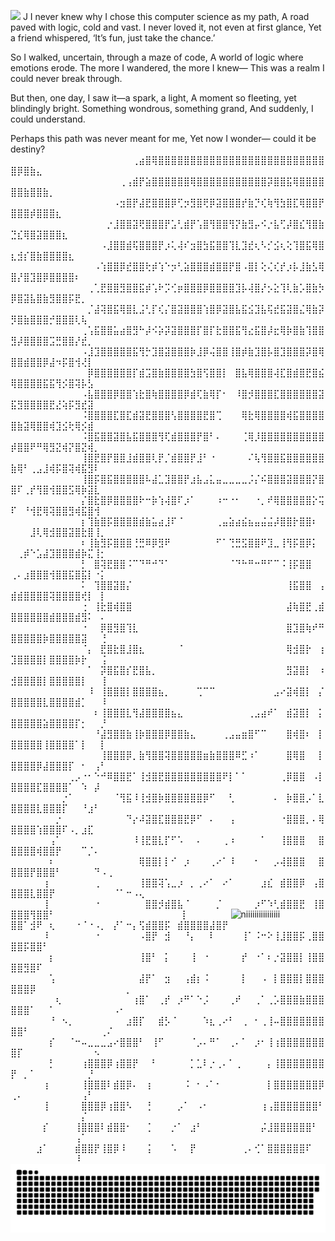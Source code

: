  
![](https://komarev.com/ghpvc/?username=Namiii135&color=grey)
J
I never knew why I chose this computer science as my path,
A road paved with logic, cold and vast.
I never loved it, not even at first glance,
Yet a friend whispered, ‘It’s fun, just take the chance.’

So I walked, uncertain, through a maze of code,
A world of logic where emotions erode.
The more I wandered, the more I knew—
This was a realm I could never break through.

But then, one day, I saw it—a spark, a light,
A moment so fleeting, yet blindingly bright.
Something wondrous, something grand,
And suddenly, I could understand.

Perhaps this path was never meant for me,
Yet now I wonder—
could it be destiny?
⠀⠀⠀⠀⠀⠀⠀⠀⠀⠀⠀⠀⠀⠀⠀⠀⠀⠀⠀⢀⣴⣿⢿⣿⣿⣿⣿⣿⣿⣿⣿⣿⣿⣿⣿⣿⣿⣿⣿⣿⣿⣿⣿⣿⣿⣿⣿⣿⣿⣿⡿⣿⣷⣄⠀⠀⠀⠀⠀⠀⠀⠀⠀⠀⠀⠀⠀⠀⠀⠀
⠀⠀⠀⠀⠀⠀⠀⠀⠀⠀⠀⠀⠀⠀⠀⠀⠀⢀⢠⣾⡟⣵⣿⣿⣿⣿⣿⣿⢿⣿⣿⣿⣿⣿⣿⣿⣿⣿⣿⣿⡽⣿⣿⣯⢿⣿⣿⣿⣿⣿⣿⣷⣿⣿⣷⡀⠀⠀⠀⠀⠀⠀⠀⠀⠀⠀⠀⠀⠀⠀
⠀⠀⠀⠀⠀⠀⠀⠀⠀⠀⠀⠀⠀⠀⠀⠀⠠⣲⣿⡟⣼⣟⣿⣿⣿⡿⢋⡲⣻⣿⢟⡿⣽⣿⣿⣿⡞⣷⡙⢎⢷⢻⣳⣿⣏⢿⣿⣿⡟⣿⣿⣿⡾⣿⣿⣿⣆⠀⠀⠀⠀⠀⠀⠀⠀⠀⠀⠀⠀⠀
⠀⠀⠀⠀⠀⠀⠀⠀⠀⠀⠀⠀⠀⠀⠀⡐⣸⣿⣿⣽⢟⣿⣿⣿⡟⣡⢃⣾⡟⢡⣿⢻⣿⣿⢻⡝⣷⣻⡤⠪⡐⣧⢋⡼⣿⣎⢻⣿⣷⣙⣎⢿⣿⣽⣿⣿⣿⣆⠀⠀⠀⠀⠀⠀⠀⠀⠀⠀⠀⠀
⠀⠀⠀⠀⠀⠀⠀⠀⠀⠀⠀⠀⠀⠀⠠⣸⣿⣿⣾⢯⣿⣿⣿⡟⡰⢅⢼⠎⣲⣿⣳⣯⣿⣿⢹⣇⣹⣞⢆⠣⡊⣪⢆⢕⢹⣿⣯⢿⣿⣆⣺⡎⣿⣷⣿⣿⣿⣿⣆⠀⠀⠀⠀⠀⠀⠀⠀⠀⠀⠀
⠀⠀⠀⠀⠀⠀⠀⠀⠀⠀⠀⠀⠀⠠⢱⣿⣿⡿⣞⣿⣿⢗⡾⢱⠑⡲⢃⣵⣿⣿⣿⣾⣿⣿⡟⣿⠠⣿⡇⢕⢌⢎⡞⡰⡧⣸⣷⣣⢿⣿⡜⣿⣹⣿⡿⣿⣿⣿⣿⠆⠀⠀⠀⠀⠀⠀⠀⠀⠀⠀
⠀⠀⠀⠀⠀⠀⠀⠀⠀⠀⠀⠀⢀⢁⣟⣿⣿⣻⣿⣿⣯⡾⢡⠗⡩⢊⡶⣿⣿⣿⡿⣿⣿⣿⣿⣹⡧⢼⣿⡜⡢⣕⢹⢇⣷⡡⣿⣷⡳⡿⣿⣽⣧⣿⣷⣻⣿⣿⡯⣟⡀⠀⠀⠀⠀⠀⠀⠀⠀⠀
⠀⠀⠀⠀⠀⠀⠀⠀⠀⠀⠀⠀⡈⣼⢽⣿⣯⢿⣿⣇⣨⢃⡏⢎⡌⣿⣽⣿⣿⣿⢱⣿⡿⣽⣿⣧⣯⣪⣹⣧⢯⣞⣯⣽⣿⣌⢿⣷⡽⡻⣿⣷⣿⣿⣿⡚⣿⣿⣿⢇⢧⠀⠀⠀⠀⠀⠀⠀⠀⠀
⠀⠀⠀⠀⠀⠀⠀⠀⠀⠀⠀⢀⢡⣯⣿⣿⣥⣴⣿⣻⠓⡼⠪⡵⡽⣽⣿⣿⣿⡏⣿⡏⣗⣿⣿⣯⢻⣔⣯⣿⡼⣖⢿⡷⣿⣷⢹⣿⣿⣻⡼⣿⣿⣿⣿⣩⣛⣿⣿⡜⣞⡀⠀⠀⠀⠀⠀⠀⠀⠀
⠀⠀⠀⠀⠀⠀⠀⠀⠀⠀⠀⠠⣸⣹⣿⣿⣿⣿⣿⣯⢻⡓⣹⣿⣽⣿⣿⣿⡷⣸⡿⢬⣿⣿⢸⣿⡾⣷⣹⣿⡧⣿⣹⣿⣿⣿⡽⣿⢿⣿⣿⣾⣿⣿⡿⣼⠲⡯⣿⢺⢜⡇⠀⠀⠀⠀⠀⠀⠀⠀
⠀⠀⠀⠀⠀⠀⠀⠀⠀⠀⠀⠀⡿⣿⣿⣿⣿⣿⣿⡏⣾⣩⣿⣷⣿⣿⣿⣿⣳⣿⢫⣿⣿⡇⠀⣿⣧⢿⣿⣿⣿⢼⣏⣿⣾⣿⣟⣿⣮⢿⣿⣿⣿⣿⣯⣯⢻⡪⣿⢽⡧⣣⠀⠀⠀⠀⠀⠀⠀⠀
⠀⠀⠀⠀⠀⠀⠀⠀⠀⠀⠀⠠⣧⣿⣿⣿⡿⣿⣿⢱⣗⣿⢷⣿⣿⣿⣿⡿⣾⢏⣷⢿⡏⠂⠀⠸⣿⡺⣿⣿⣿⣏⣿⣿⣿⣿⣿⣿⣽⣯⣻⣿⣿⣿⣿⣟⣜⢵⡯⣻⣞⣽⠀⠀⠀⠀⠀⠀⠀⠀
⠀⠀⠀⠀⠀⠀⠀⠀⠀⠀⠀⠨⣿⣿⣿⣿⣏⣿⣏⣾⣽⣟⣿⣿⣿⢣⣿⣿⣿⣿⣟⣿⢉⠀⠀⠀⢿⣗⢿⣿⣿⣿⣿⢾⣯⣿⣿⣿⣿⣿⣷⣽⢿⣿⣿⢾⣹⣪⢗⢿⡪⣾⠀⠀⠀⠀⠀⠀⠀⠀
⠀⠀⠀⠀⠀⠀⠀⠀⠀⠀⠀⠨⣿⣯⣿⣿⣽⣿⣧⣯⣿⣿⣿⢻⢏⣾⣿⣿⣿⡟⣿⠃⠄⠀⠀⠀⢈⢿⡸⣿⣿⣿⣿⣿⣿⣿⣿⣿⣿⡾⣿⣿⠟⠛⢿⣻⣝⢾⡝⣿⣝⢾⡀⠀⠀⠀⠀⠀⠀⠀
⠀⠀⠀⠀⠀⠀⠀⠀⠀⠀⠀⢸⣿⣟⣿⡟⣿⣿⣸⣾⣿⣿⢇⡟⡈⣾⣿⣿⡟⣸⠃⠐⠀⠀⠀⠀⠀⠌⢧⢻⣿⣿⣯⣿⣿⣿⣿⣿⣿⣷⢿⠃⢀⣠⣸⢾⡯⣿⢽⢾⣯⣻⠇⠀⠀⠀⠀⠀⠀⠀
⠀⠀⠀⠀⠀⠀⠀⠀⠀⠀⠀⢸⣿⡯⣿⣯⣿⣿⣿⣿⣿⠧⣼⣁⣹⣿⣿⡟⣰⣧⣠⣅⣤⣀⣀⣀⣀⡨⡌⠮⣿⣿⣿⣽⣿⣿⣿⡝⣿⣿⠏⢀⡞⢻⣿⢺⣿⣿⣫⢿⡷⣽⣇⠀⠀⠀⠀⠀⠀⠀
⠀⠀⠀⠀⠀⠀⠀⠀⠀⠀⠀⡌⣿⣗⣿⡿⣿⣿⣿⣿⠗⠒⡷⢱⢼⣿⠏⡰⠁⠀⠀⠀⠰⠒⠐⠂⠀⠀⠐⡀⠞⢿⣿⣿⣿⣿⣿⡕⢭⠏⠀⠘⢺⣟⢿⢽⣿⣿⣻⢾⣯⣿⢺⠀⠀⠀⠀⠀⠀⠀
⠀⠀⠀⠀⠀⠀⠀⠀⠀⠀⠀⡆⢹⣷⣿⡯⣿⣿⣿⣿⣾⣷⣥⣴⣸⠏⠈⠀⠀⠀⠀⠀⢀⣤⣵⣴⣮⣦⣤⣬⣬⡼⣿⣿⡗⣿⣿⠆⠀⠀⠀⠀⣸⢇⢿⣺⣿⣿⣽⣿⣗⣿⢸⡀⠀⠀⠀⠀⠀⠀
⠀⠀⠀⠀⠀⠀⠀⠀⠀⠀⠀⠆⢸⣷⣻⡯⣿⣿⣿⢘⣛⠿⡿⣻⠟⠀⠀⠀⠀⠀⠀⠀⠋⠁⢙⣛⣫⣿⣿⠟⣹⣀⢸⢻⡯⣿⡿⡅⠀⠀⢀⡾⠑⣡⣼⣹⣿⣿⣿⣾⡷⣍⢸⡂⠀⠀⠀⠀⠀⠀
⠀⠀⠀⠀⠀⠀⠀⠀⠀⠀⠀⡃⠀⣿⢽⣟⣿⣿⠨⠉⠙⠛⠚⠙⠁⠀⠀⠀⠀⠀⠀⠀⠀⠀⠈⠙⠓⠛⠒⠛⠋⠉⠨⢸⡯⣿⣿⠀⠀⢀⠄⣰⣿⣿⣿⢺⣿⣿⣯⣿⣯⡇⠐⡅⠀⠀⠀⠀⠀⠀
⠀⠀⠀⠀⠀⠀⠀⠀⠀⠀⠀⠅⠀⢹⣿⣿⣽⣿⡌⠀⠀⠀⠀⠀⠀⠀⠀⠀⠀⠀⠀⠀⠀⠀⠀⠀⠀⠀⠀⠀⠀⠀⠀⢸⣯⣿⣿⠀⢠⣾⣾⣿⣿⣿⣿⢽⣿⣿⣿⣿⢞⡇⠀⡇⠀⠀⠀⠀⠀⠀
⠀⠀⠀⠀⠀⠀⠀⠀⠀⠀⠀⢐⠀⢸⣗⣿⢾⣿⣿⠀⠀⠀⠀⠀⠀⠀⠀⠀⠀⠀⠀⠀⠀⠀⠀⠀⠀⠀⠀⠀⠀⠀⠀⣼⢷⣿⣟⢀⣾⣿⣿⣿⣿⣿⣿⣾⣿⣿⣿⣾⣻⠅⠀⠄⠀⠀⠀⠀⠀⠀
⠀⠀⠀⠀⠀⠀⠀⠀⠀⠀⠀⠐⠀⠀⡿⣿⣻⣿⢹⣇⠀⠀⠀⠀⠀⠀⠀⠀⠀⠀⠀⠀⠀⠀⠀⠀⠀⠀⠀⠀⠀⠀⠀⣿⣹⣿⢷⠞⠛⣿⣿⣿⣿⣿⡷⣿⣿⣿⣿⣿⣽⠀⠀⢘⠀⠀⠀⠀⠀⠀
⠀⠀⠀⠀⠀⠀⠀⠀⠀⠀⠀⠈⡄⠀⣟⣿⣗⣿⣸⣿⣆⠀⠀⠀⠀⠀⠈⠀⠀⠀⠀⠀⠀⠀⠀⠀⠀⠀⠀⠀⠀⠀⠀⢿⣺⣿⡗⠀⢰⣹⣿⣿⣿⣿⡇⣿⣿⣿⣿⡷⡗⠀⠀⢨⠀⠀⠀⠀⠀⠀
⠀⠀⠀⠀⠀⠀⠀⠀⠀⠀⠀⠀⠁⠀⡽⣿⣯⣿⡎⣟⣿⣧⡀⠀⠀⠀⠀⠀⠀⠀⠀⠀⠀⠀⠀⠀⠀⠀⠀⠀⠀⠀⠀⣻⣽⣿⡇⠀⠰⣺⣿⣿⣿⣿⡇⣿⣿⣿⣿⣿⡇⠀⠀⢸⠀⠀⠀⠀⠀⠀
⠀⠀⠀⠀⠀⠀⠀⠀⠀⠀⠀⠀⠸⠀⢸⣿⣿⣿⡇⣿⣿⣿⣿⣦⡀⠀⠀⠀⠀⢉⠉⠉⠀⠀⠀⠀⠀⠀⠀⠀⠀⣠⠔⣽⢾⣿⡇⠀⡌⣿⣿⣿⣿⣿⣇⣿⣿⣿⣿⣾⡁⠀⠀⠸⠀⠀⠀⠀⠀⠀
⠀⠀⠀⠀⠀⠀⠀⠀⠀⠀⠀⠀⠀⠆⢸⣿⣿⣿⣇⢻⣼⣿⣿⣿⣿⣦⣄⠀⠀⠀⠀⠀⠀⠀⠀⠀⠀⢀⣠⣴⠞⠁⠀⣾⣽⣿⡇⠀⡅⣿⣿⣿⣿⣿⣵⣿⣿⣿⣿⡏⡂⠀⠀⡘⠀⠀⠀⠀⠀⠀
⠀⠀⠀⠀⠀⠀⠀⠀⠀⠀⠀⠀⠀⠘⣼⣻⣿⣿⣷⢸⡷⣿⣿⣿⡿⣿⣿⣷⣄⠀⠀⠀⠀⢀⣠⣤⣶⣿⠋⠉⠀⠀⠀⣿⢾⣿⠆⠀⡇⣿⣿⣿⣿⣿⢸⣿⣿⣿⣿⠁⡇⠀⠀⡇⠀⠀⠀⠀⠀⠀
⠀⠀⠀⠀⠀⠀⠀⠀⠀⠀⠀⠀⠀⠀⢸⣿⣿⣿⡿⡀⣷⢻⣿⣿⢽⣿⣿⣿⣿⣿⣶⣷⣿⣿⣿⠿⣋⠰⠁⠀⠀⠀⠀⣿⢿⣿⠀⠀⡇⣿⣿⣿⣿⡿⣼⣿⣿⣿⡏⠀⠂⠀⢠⠃⠀⠀⠀⠀⠀⠀
⠀⠀⠀⠀⠀⠀⠀⠀⠀⢀⡠⠐⠂⠑⠚⠿⣿⣿⣟⠁⢸⣺⣿⣟⣿⣿⣿⣿⣿⣿⣿⣿⣿⠟⡇⠁⠁⠀⠀⠀⠀⠀⢀⡿⣿⣿⠀⠠⡇⣿⣿⣿⣿⣏⣿⣿⣿⣿⠁⠀⠱⠀⡼⠀⠀⠀⠀⠀⠀⠀
⠀⠀⠀⠀⠀⠀⠀⠀⡐⠁⠀⠀⠀⠀⠀⠀⠈⢻⣯⠸⢸⣺⣿⡷⣿⣿⣿⣿⣿⣿⡿⠋⠀⠀⢃⠀⠀⠀⠀⠀⠀⠄⠀⡷⣿⣿⡠⠁⣇⣿⣿⣿⣿⣇⣿⣿⣿⡏⠀⠀⠘⣰⠃⠀⠀⠀⠀⠀⠀⠀
⠀⠀⠀⠀⠀⠀⠀⡐⠀⠀⠀⠀⠀⠀⠀⠀⠀⠀⠙⡔⠼⣽⣿⣏⣿⣿⣿⣟⡿⠋⠀⠄⠀⠀⢠⠀⠀⠀⠀⠀⠀⠀⠐⣿⣿⣿⡀⠄⢿⣿⣿⣿⣿⢱⣿⣿⣿⠏⠠⡀⣰⣏⠀⠀⠀⠀⠀⠀⠀⠀
⠀⠀⠀⠀⠀⠀⢠⠁⠀⠀⠀⠀⠀⠀⠀⠀⠀⠀⠀⠸⢸⣟⣿⣇⡏⠋⠡⠀⠀⠄⠀⠀⠀⢀⠰⠀⠀⠀⠀⠁⠀⠀⢸⣿⣿⣿⠀⠀⣿⣿⣿⣿⣿⢾⣿⣿⡟⠀⠀⠀⠉⡈⠄⠀⠀⠀⠀⠀⠀⠀
⠀⠀⠀⠀⠀⠀⠆⠀⠀⠀⠀⠀⠀⠀⠀⠀⠀⠀⠀⠀⢿⣿⣿⡇⡇⠊⠀⡰⠀⠀⠀⢀⠔⠁⠸⠀⠀⠀⠂⠀⠀⡠⢼⣿⣿⣿⠀⠀⣿⣿⣿⣿⡟⣿⣿⣿⠃⠀⠀⠀⠀⠀⠙⠠⢀⠀⠀⠀⠀⠀
⠀⠀⠀⠀⠀⢰⠀⠀⠀⠀⠀⠀⠀⢀⠀⠀⠀⠀⠀⠀⢸⣿⣿⢽⢡⣀⡰⠀⡀⢀⠔⠁⠀⠔⠁⠀⠀⠀⠀⣰⣎⠀⣾⣿⣿⡿⠀⢠⣿⣿⣿⣿⣇⣿⣿⡟⠀⠀⠀⠀⠀⠀⠀⠀⠀⠈⠁⠒⠠⢄
⠀⠀⠀⠀⠀⢸⠀⠀⠀⠀⠀⠀⠀⠐⠀⠀⠀⠀⠀⠀⠀⣿⣿⡺⣾⣿⣧⠈⠀⠀⠀⠀⡈⠀⠀⠀⠀⠀⡰⠋⠱⢃⣾⣿⣿⣟⠀⢸⣿⣿⣿⣿⢻⣿⣿⠃⠀⠀⠀⠀⠀⠀⠀⠀⠀⠀⠀⠀⠀⠀
⠀⠀⠀⠀⠀⢸⠀⠀⠀⠀⠀⠀⠀<img src="output-onlinegiftools.gif" alt="niiiiiiiiiiiiiiii" width="60" height="90"/>⣿⣿⠁⣺⠟⠀⢆⠀⠀⠀⠐⠈⠐⠠⡀⠀⡜⠁⠒⡄⢫⣾⣿⣿⡯⠀⣾⣿⣿⣿⣿⣼⣿⡟⠀⠀⠀⠀⠀⠀⠀⠀⠀⠀⠀⠀⠀⠀⠀
⠀⠀⠀⠀⠀⠸⠀⠀⠀⠀⠀⠀⠀⠐⠀⠀⠀⠀⠀⠀⠠⣿⡟⠀⣺⠀⠀⠘⡄⠀⠀⠇⠀⠀⠀⠀⢸⠁⠨⠒⠕⢸⣸⣿⣿⡯⢀⣿⣿⣿⣿⡯⣿⣿⠃⠀⠀⠀⠀⠀⠀⠀⠀⠀⠀⠀⠀⠀⠀⠀
⠀⠀⠀⠀⠀⠀⡆⠀⠀⠀⠀⠀⠀⠀⠀⠀⠀⠀⠀⠀⢸⣿⠃⠀⡅⠀⠀⠀⢸⠀⠐⠀⠀⠀⠀⠀⡞⠀⠐⠁⠆⡐⣽⣿⣿⡇⢸⣿⣿⣿⣿⣻⣿⠏⠀⠀⠀⠀⠀⠀⠀⠀⠀⠀⠀⠀⠀⠀⠀⠀
⠀⠀⠀⠀⠀⠀⢡⠀⠀⠀⠀⠀⠀⠀⠀⠀⠀⠀⠀⠀⣼⡟⠁⠀⣲⠀⠀⢠⣾⡆⠨⠀⠀⠀⠀⠀⡇⠀⠀⠠⠀⡇⣿⣿⣿⡇⣿⣿⣿⣿⣿⣿⡿⠀⠀⠀⠀⠀⠀⠀⠀⠀⠀⠀⠀⠀⠀⡀⠀⠀
⠀⠀⠀⠀⠀⠀⠀⢆⠀⠀⠀⠀⠀⠀⠀⠀⠀⠀⠀⢰⣿⠁⠀⢀⡞⠀⡰⠛⠁⠑⡨⠀⠀⠀⢀⠞⠀⠀⢀⠁⢀⡡⣿⣿⣿⣷⣿⣿⣿⣿⣿⣿⠁⠀⠀⠁⠀⠀⠀⠀⠀⠀⠀⠀⠀⠠⠂⠀⠀⠀
⠀⠀⠀⠀⠀⠀⠘⠀⠢⡀⠀⠀⠀⠀⠀⠀⠀⠀⣰⣿⡏⠀⠀⣾⡣⠈⠀⠀⠀⠀⠱⣆⢀⠔⠃⠀⢀⠀⠂⢀⢸⠤⣿⣿⣿⣿⣿⣿⣿⣿⣿⠃⠀⠀⠀⠀⠀⠀⠀⠀⠀⠀⠀⢀⠌⠀⠀⠀⠀⠀
⠀⠀⠀⠀⠀⠀⡎⠀⠀⠈⠒⠤⣀⣀⣀⣠⠔⣿⣿⣿⠃⠀⢸⠋⠀⠀⠀⠀⠈⡠⠄⠛⠁⠀⢀⠄⠁⠀⡰⠂⢸⢰⣿⣿⣿⣿⣿⣿⣿⣿⡏⠀⠀⠀⠀⠀⠀⠀⠀⠀⠀⠀⠢⠀⠀⠀⠀⠀⠀⠀
⠀⠀⠀⠀⠀⠀⡃⠀⠀⠀⠀⢰⣿⣿⣿⡿⢰⣿⣿⡟⠀⠀⠃⠀⠀⠀⠀⠀⡁⣁⠇⡐⢀⠄⠁⢀⠀⠀⠀⠀⡄⢸⣿⣿⣿⣿⣿⣿⣿⡟⠀⡀⠁⠀⠀⠀⠀⠀⠀⠀⠀⡘⠀⠀⠀⠀⠀⠀⠀⠀
⠀⠀⠀⠀⠀⢰⠀⠀⠀⠀⠀⢸⣿⣿⣿⠇⣾⣿⡿⠄⠀⢰⠀⠀⠀⠀⠀⠨⠀⠂⠠⠁⠂⠀⠀⠀⠀⠀⠀⠀⡇⣿⣿⣿⣿⣿⣿⣿⡿⢀⠄⠀⠀⠀⠀⠀⠀⠀⠀⠀⢠⠃⠀⠀⠀⠀⠀⠀⠀⠀
⠀⠀⠀⠀⠀⢸⠀⠀⠀⠀⠀⣿⣿⣿⡿⢰⣿⣿⠣⠀⠀⢘⠀⠀⠀⠀⡠⠁⠀⠠⠂⠀⠀⠀⠀⠀⠀⠀⠀⢰⢠⣿⣿⣿⣿⣿⣿⣿⠃⠀⠀⠀⠀⠀⠀⠀⠀⠀⠀⠀⡌⠀⠀⠀⠀⠀⠀⠀⠀⠀
⠀⠀⠀⠀⠀⡎⠀⠀⠀⠀⢸⣿⣿⣿⠇⣾⣿⣿⠂⠀⠀⢈⠀⠀⠀⡐⠁⠀⣰⠃⠀⠀⠀⠀⠀⠀⠀⠀⠀⡬⣸⣿⣿⣿⣿⣿⣿⠃⠀⠀⠀⠀⠀⠀⠀⠀⠀⠀⠀⢠⠁⠀⠀⠀⠀⠀⠀⠀⠀⠀
⠀⠀⠀⠀⣰⠁⠀⠀⠀⠀⣾⣿⣿⡟⢸⣿⡿⠸⠀⠀⠀⢨⠀⠀⠀⠡⠀⠀⡟⠀⠀⠀⠀⠀⠀⠀⢀⠄⢊⠁⣿⣿⣿⣿⣿⣿⠏⠀⠀⠀⠀⠀⠀⠀⠀⠀⠀⠀⠀⠸⠀⠀⠀⠀⠀⠀⠀
⠀⠀⠀<picture>
  <source media="(prefers-color-scheme: dark)" srcset="https://raw.githubusercontent.com/Namiii135/Namiii135/output/github-snake-dark.svg" />
  <source media="(prefers-color-scheme: light)" srcset="https://raw.githubusercontent.com/Namiii135/Namiii135/output/github-snake.svg" />
  <img alt="github-snake" src="https://raw.githubusercontent.com/Namiii135/Namiii135/output/github-snake.svg" />
</picture>
